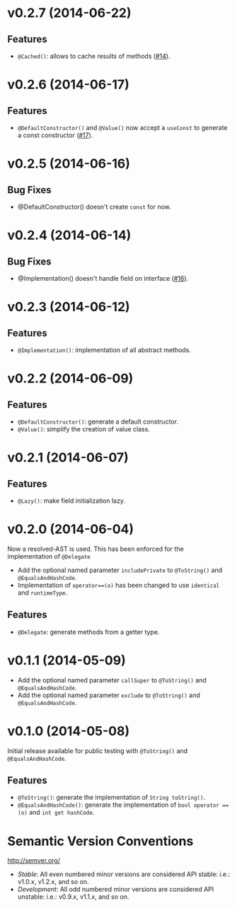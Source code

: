 # v0.2.7 (2014-06-22)

## Features

- `@Cached()`: allows to cache results of methods ([#14](https://github.com/a14n/zengen/issues/14)).

# v0.2.6 (2014-06-17)

## Features

- `@DefaultConstructor()` and `@Value()` now accept a `useConst` to generate a const constructor ([#17](https://github.com/a14n/zengen/issues/17)).

# v0.2.5 (2014-06-16)

## Bug Fixes

- @DefaultConstructor() doesn't create `const` for now.

# v0.2.4 (2014-06-14)

## Bug Fixes

- @Implementation() doesn't handle field on interface ([#16](https://github.com/a14n/zengen/issues/16)).

# v0.2.3 (2014-06-12)

## Features

- `@Implementation()`: implementation of all abstract methods.

# v0.2.2 (2014-06-09)

## Features

- `@DefaultConstructor()`: generate a default constructor.
- `@Value()`: simplify the creation of value class.

# v0.2.1 (2014-06-07)

## Features

- `@Lazy()`: make field initialization lazy.

# v0.2.0 (2014-06-04)

Now a resolved-AST is used. This has been enforced for the implementation of `@Delegate`

- Add the optional named parameter `includePrivate` to `@ToString()` and `@EqualsAndHashCode`.
- Implementation of `operator==(o)` has been changed to use `identical` and `runtimeType`.

## Features

- `@Delegate`: generate methods from a getter type.


# v0.1.1 (2014-05-09)

- Add the optional named parameter `callSuper` to `@ToString()` and `@EqualsAndHashCode`.
- Add the optional named parameter `exclude` to `@ToString()` and `@EqualsAndHashCode`.


# v0.1.0 (2014-05-08)

Initial release available for public testing with `@ToString()` and `@EqualsAndHashCode`.

## Features

- `@ToString()`: generate the implementation of `String toString()`.
- `@EqualsAndHashCode()`: generate the implementation of `bool operator ==(o)` and `int get hashCode`.


# Semantic Version Conventions

http://semver.org/

- *Stable*:  All even numbered minor versions are considered API stable:
  i.e.: v1.0.x, v1.2.x, and so on.
- *Development*: All odd numbered minor versions are considered API unstable:
  i.e.: v0.9.x, v1.1.x, and so on.
